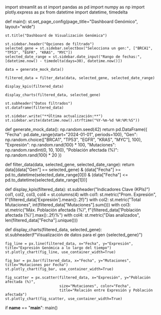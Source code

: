 import streamlit as st
import pandas as pd
import numpy as np
import plotly.express as px
from datetime import datetime, timedelta

def main():
    st.set_page_config(page_title="Dashboard Genómico", layout="wide")

    st.title("Dashboard de Visualización Genómica")

    st.sidebar.header("Opciones de filtrado")
    selected_gene = st.sidebar.selectbox("Selecciona un gen:", ["BRCA1", "TP53", "EGFR", "KRAS", "MYC"])
    selected_date_range = st.sidebar.date_input("Rango de fechas:", [datetime.now() - timedelta(days=30), datetime.now()])

    data = generate_mock_data()

    filtered_data = filter_data(data, selected_gene, selected_date_range)

    display_kpis(filtered_data)

    display_charts(filtered_data, selected_gene)

    st.subheader("Datos filtrados")
    st.dataframe(filtered_data)

    st.sidebar.write("**Última actualización:**")
    st.sidebar.write(datetime.now().strftime("%Y-%m-%d %H:%M:%S"))

def generate_mock_data():
    np.random.seed(42)
    return pd.DataFrame({
        "Fecha": pd.date_range(start="2024-01-01", periods=100),
        "Gen": np.random.choice(["BRCA1", "TP53", "EGFR", "KRAS", "MYC"], 100),
        "Expresión": np.random.rand(100) * 100,
        "Mutaciones": np.random.randint(0, 10, 100),
        "Población afectada (%)": np.random.rand(100) * 20
    })

def filter_data(data, selected_gene, selected_date_range):
    return data[(data["Gen"] == selected_gene) &
                (data["Fecha"] >= pd.to_datetime(selected_date_range[0])) &
                (data["Fecha"] <= pd.to_datetime(selected_date_range[1]))]

def display_kpis(filtered_data):
    st.subheader("Indicadores Clave (KPIs)")
    col1, col2, col3, col4 = st.columns(4)
    with col1:
        st.metric("Prom. Expresión", f"{filtered_data['Expresión'].mean():.2f}")
    with col2:
        st.metric("Total Mutaciones", int(filtered_data["Mutaciones"].sum()))
    with col3:
        st.metric("Máx. Población afectada (%)", f"{filtered_data['Población afectada (%)'].max():.2f}%")
    with col4:
        st.metric("Días analizados", len(filtered_data["Fecha"].unique()))

def display_charts(filtered_data, selected_gene):
    st.subheader(f"Visualización de datos para el gen {selected_gene}")

    fig_line = px.line(filtered_data, x="Fecha", y="Expresión", title="Expresión Genómica a lo largo del tiempo")
    st.plotly_chart(fig_line, use_container_width=True)

    fig_bar = px.bar(filtered_data, x="Fecha", y="Mutaciones", title="Mutaciones por Fecha")
    st.plotly_chart(fig_bar, use_container_width=True)

    fig_scatter = px.scatter(filtered_data, x="Expresión", y="Población afectada (%)",
                             size="Mutaciones", color="Fecha",
                             title="Relación entre Expresión y Población afectada")
    st.plotly_chart(fig_scatter, use_container_width=True)

if __name__ == "__main__":
    main()
